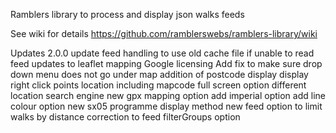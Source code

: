 Ramblers library to process and display json walks feeds

See wiki for details https://github.com/ramblerswebs/ramblers-library/wiki

Updates
2.0.0 
    update feed handling to use old cache file if unable to read feed
    updates to leaflet mapping
            Google licensing
            Add fix to make sure drop down menu does not go under map
        addition of postcode display
        display right click points location including mapcode
        full screen option
        different location search engine
    new gpx mapping option
        add imperial option
        add line colour option
    new sx05 programme display method
    new feed option to limit walks by distance
    correction to feed filterGroups option
